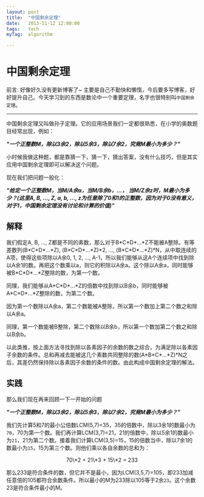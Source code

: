 ```yaml
---
layout: post
title:  "中国剩余定理"
date:   2013-11-12 12:00:00
tags:	tech
myTag:	algorithm

---
```


# 中国剩余定理

前言: 好像好久没有更新博客了~ 主要是自己不勤快和懒惰，今后要多写博客，好好提升自己。今天学习到的东西是数论中一个重要定理，名字也很特别叫`中国剩余定理`。

-------------------------------

中国剩余定理又叫做孙子定理。它的应用场景我们一定都很熟悉，在小学的奥数题目经常出现，例如：

***"一个正整数M，除以3余2，除以5余3，除以7余2，究竟M最小为多少？"***

小时候我做这种题，都是靠猜一下，猜一下，猜出答案，没有什么技巧，但是其实应用中国剩余定理即可以解决这个问题。

现在我们把问题一般化：

***"给定一个正整数M，当M/A余a，当M/B余b，...， 当M/Z余z时，M最小为多少？(这里A, B, ..., Z, a, b, ..., z为任意除了0和1的正整数，因为对于0没有意义，对于1，中国剩余定理没有讨论和计算的价值)"***

## 解释

我们假定A, B, ..., Z都是不同的素数，那么对于B\*C\*D\*...\*Z不能被A整除。有等差数列(B\*C\*D\*...\*Z), (B\*C\*D\*...\*Z)\*2, ..., (B\*C\*D\*...\*Z)\*N，从中取连续的A项，使得这些项除以A余0, 1, 2, ..., A-1，所以我们能够从这A个连续项中找到除以A余1的数。再把这个数乘以a，则它的积除以A余a。这个除以A余a，同时能够被B\*C\*D\*...\*Z整除的数，为第一个数。

同理，我们能够从A\*C\*D\*...\*Z的倍数中找到除以B余b，同时能够被A\*C\*D\*...\*Z整除的数，为第二个数。

因为第一个数除以A余a，第二个数能被A整除，所以第一个数加上第二个数之和除以A余a。

同理，第一个数能被B整除，第二个数除以B余b，所以第一个数加第二个数之和除以B余b。

以此类推，按上面方法寻找到除以各素因子的余数的数之综合，为满足除以各素因子余数的条件。总和再减去能被这几个素数共同整除的数(A\*B\*C\*...\*Z)\*N之后，其差仍然保持除以各素因子余数的条件的数。由此构成中国剩余定理的解法。

## 实践

那么我们现在再来回顾一下一开始的问题

***"一个正整数M，除以3余2，除以5余3，除以7余2，究竟M最小为多少？"***

我们先计算5和7的最小公倍数LCM(5,7)=35，35的倍数中，除以3余1的数最小为`70`，70为第一个数。我们再计算LCM(3,7)=21，21的倍数中，除以5余1的数最小为`21`，21为第二个数。接着我们计算LCM(3,5)=15，15的倍数当中，除以7余1的数最小为`15`，15为第三个数。则他们乘以各自余数的总和为：

<center> 70\*2 + 21\*3 + 15\*2 = 233 </center>

那么233是符合条件的数，但它并不是最小，因为LCM(3,5,7)=105，即233加减任意倍的105都符合余数条件。所以最小的M为233除以105等于2余`23`。这个余数23是符合条件最小的M。
